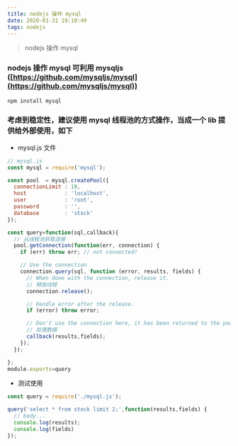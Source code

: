 ```yaml
---
title: nodejs 操作 mysql
date: 2020-01-31 19:10:49
tags: nodejs
---
```


> nodejs 操作 mysql

<!-- more -->


### nodejs 操作 mysql 可利用 mysqljs ([https://github.com/mysqljs/mysql](https://github.com/mysqljs/mysql))
```js
npm install mysql
```


### 考虑到稳定性，建议使用 mysql 线程池的方式操作，当成一个 lib 提供给外部使用，如下

- mysql.js 文件

```js
// mysql.js
const mysql = require('mysql');

const pool  = mysql.createPool({
  connectionLimit : 10,
  host            : 'localhost',
  user            : 'root',
  password        : '',
  database        : 'stock'
});

const query=function(sql,callback){
  // 从线程池获取连接
  pool.getConnection(function(err, connection) {
    if (err) throw err; // not connected!

    // Use the connection
    connection.query(sql, function (error, results, fields) {
      // When done with the connection, release it.
      // 释放线程
      connection.release();

      // Handle error after the release.
      if (error) throw error;

      // Don't use the connection here, it has been returned to the pool.
      // 处理数据
      callback(results,fields);
    });
  });

};
module.exports=query

```

- 测试使用

```js
const query = require('./mysql.js');

query('select * from stock limit 2;',function(results,fields) {
  // body...
  console.log(results);
  console.log(fields)
});

```